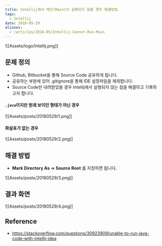 ```yaml
---
title: Intellij에서 메인(Main)이 실행되지 않을 경우 해결방법.
tags:
  - Intellij
date: 2018-05-29
aliases: 
  - /articles/2018-05/Intellij-Cannot-Run-Main
---
```


![[Assets/logo/Intellij.png]]


## 문제 정의
- Github, Bitbucket을 통해 Source Code 공유하게 됩니다.
- 공유하는 부분에 있어 .gitignore을 통해 IDE 설정파일을 제외합니다.
- Source Code만 내려받았을 경우 Intellij에서 실행되지 않는 점을 해결하고 기록하고자 합니다.

#### `.java`이지만 원래 보이던 형태가 아닌 경우

![[Assets/posts/20180529/1.png]]

#### 화살표가 없는 경우

![[Assets/posts/20180529/2.png]]

## 해결 방법
- **Mark Directory As -> Source Root** 를 지정하면 됩니다.

![[Assets/posts/20180529/3.png]]

## 결과 화면

![[Assets/posts/20180529/4.png]]


## Reference
- <https://stackoverflow.com/questions/30923909/unable-to-run-java-code-with-intellij-idea>

